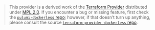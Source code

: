 > This provider is a derived work of the [Terraform Provider](https://github.com/terraform-providers/terraform-provider-dockerless)
> distributed under [MPL 2.0](https://www.mozilla.org/en-US/MPL/2.0/). If you encounter a bug or missing feature,
> first check the [`pulumi-dockerless` repo](/issues); however, if that doesn't turn up anything,
> please consult the source [`terraform-provider-dockerless` repo](https://github.com/terraform-providers/terraform-provider-dockerless/issues).
